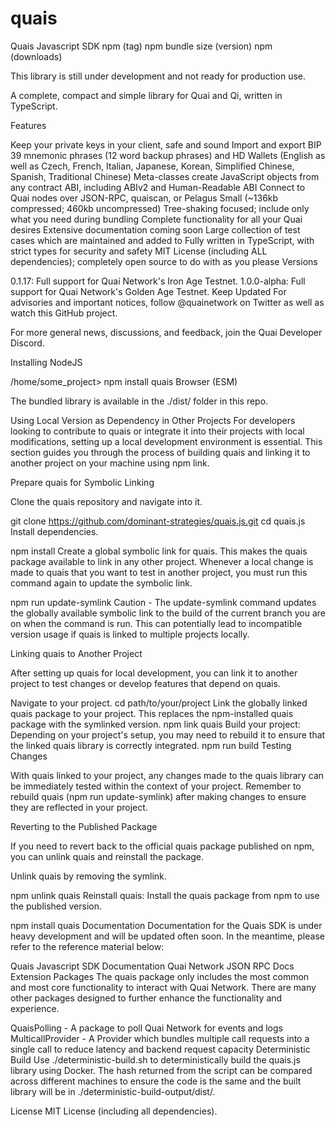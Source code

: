 # quais

Quais Javascript SDK
npm (tag) npm bundle size (version) npm (downloads)

This library is still under development and not ready for production use.

A complete, compact and simple library for Quai and Qi, written in TypeScript.

Features

Keep your private keys in your client, safe and sound
Import and export BIP 39 mnemonic phrases (12 word backup phrases) and HD Wallets (English as well as Czech, French, Italian, Japanese, Korean, Simplified Chinese, Spanish, Traditional Chinese)
Meta-classes create JavaScript objects from any contract ABI, including ABIv2 and Human-Readable ABI
Connect to Quai nodes over JSON-RPC, quaiscan, or Pelagus
Small (~136kb compressed; 460kb uncompressed)
Tree-shaking focused; include only what you need during bundling
Complete functionality for all your Quai desires
Extensive documentation coming soon
Large collection of test cases which are maintained and added to
Fully written in TypeScript, with strict types for security and safety
MIT License (including ALL dependencies); completely open source to do with as you please
Versions

0.1.17: Full support for Quai Network's Iron Age Testnet.
1.0.0-alpha: Full support for Quai Network's Golden Age Testnet.
Keep Updated
For advisories and important notices, follow @quainetwork on Twitter as well as watch this GitHub project.

For more general news, discussions, and feedback, join the Quai Developer Discord.

Installing
NodeJS

/home/some_project> npm install quais
Browser (ESM)

The bundled library is available in the ./dist/ folder in this repo.

<script type="module">
    import { quais } from "./dist/quais.min.js";
</script>
Using Local Version as Dependency in Other Projects
For developers looking to contribute to quais or integrate it into their projects with local modifications, setting up a local development environment is essential. This section guides you through the process of building quais and linking it to another project on your machine using npm link.

Prepare quais for Symbolic Linking

Clone the quais repository and navigate into it.

git clone https://github.com/dominant-strategies/quais.js.git
cd quais.js
Install dependencies.

npm install
Create a global symbolic link for quais. This makes the quais package available to link in any other project. Whenever a local change is made to quais that you want to test in another project, you must run this command again to update the symbolic link.

npm run update-symlink
Caution - The update-symlink command updates the globally available symbolic link to the build of the current branch you are on when the command is run. This can potentially lead to incompatible version usage if quais is linked to multiple projects locally.

Linking quais to Another Project

After setting up quais for local development, you can link it to another project to test changes or develop features that depend on quais.

Navigate to your project.
cd path/to/your/project
Link the globally linked quais package to your project. This replaces the npm-installed quais package with the symlinked version.
npm link quais
Build your project: Depending on your project's setup, you may need to rebuild it to ensure that the linked quais library is correctly integrated. npm run build
Testing Changes

With quais linked to your project, any changes made to the quais library can be immediately tested within the context of your project. Remember to rebuild quais (npm run update-symlink) after making changes to ensure they are reflected in your project.

Reverting to the Published Package

If you need to revert back to the official quais package published on npm, you can unlink quais and reinstall the package.

Unlink quais by removing the symlink.

npm unlink quais
Reinstall quais: Install the quais package from npm to use the published version.

npm install quais
Documentation
Documentation for the Quais SDK is under heavy development and will be updated often soon. In the meantime, please refer to the reference material below:

Quais Javascript SDK Documentation
Quai Network JSON RPC Docs
Extension Packages
The quais package only includes the most common and most core functionality to interact with Quai Network. There are many other packages designed to further enhance the functionality and experience.

QuaisPolling - A package to poll Quai Network for events and logs
MulticallProvider - A Provider which bundles multiple call requests into a single call to reduce latency and backend request capacity
Deterministic Build
Use ./deterministic-build.sh to deterministically build the quais.js library using Docker. The hash returned from the script can be compared across different machines to ensure the code is the same and the built library will be in ./deterministic-build-output/dist/.

License
MIT License (including all dependencies).
